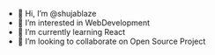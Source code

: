 - 👋 Hi, I’m @shujablaze
- 👀 I’m interested in WebDevelopment
- 🌱 I’m currently learning React
- 💞️ I’m looking to collaborate on Open Source Project

<!---
shujablaze/shujablaze is a ✨ special ✨ repository because its `README.md` (this file) appears on your GitHub profile.
You can click the Preview link to take a look at your changes.
--->
